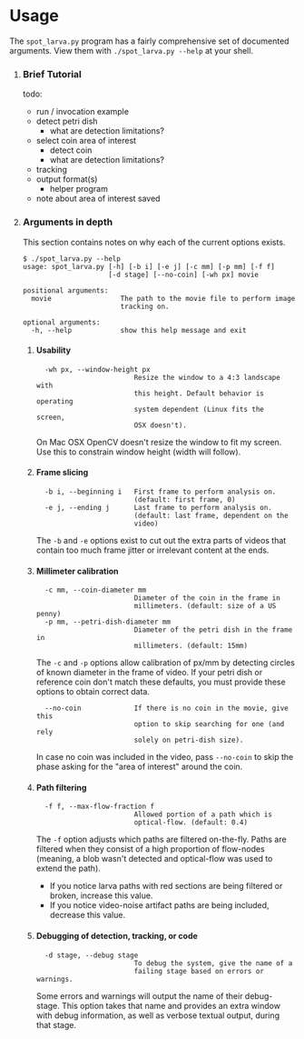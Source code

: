 # Usage

The `spot_larva.py` program has a fairly comprehensive set of documented
arguments. View them with `./spot_larva.py --help` at your shell.

1. ### Brief Tutorial

    todo:

    * run / invocation example
    * detect petri dish
        * what are detection limitations?
    * select coin area of interest
        * detect coin
        * what are detection limitations?
    * tracking
    * output format(s)
        * helper program
    * note about area of interest saved

1. ### Arguments in depth

    This section contains notes on why each of the current options exists.

    ```sh-session
    $ ./spot_larva.py --help
    usage: spot_larva.py [-h] [-b i] [-e j] [-c mm] [-p mm] [-f f]
                         [-d stage] [--no-coin] [-wh px] movie

    positional arguments:
      movie                 The path to the movie file to perform image
                            tracking on.

    optional arguments:
      -h, --help            show this help message and exit
    ```

    1. #### Usability
        ```sh-session
          -wh px, --window-height px
                                Resize the window to a 4:3 landscape with
                                this height. Default behavior is operating
                                system dependent (Linux fits the screen,
                                OSX doesn't).
        ```
        On Mac OSX OpenCV doesn't resize the window to fit my screen. Use
        this to constrain window height (width will follow).

    1. #### Frame slicing
        ```sh-session
          -b i, --beginning i   First frame to perform analysis on.
                                (default: first frame, 0)
          -e j, --ending j      Last frame to perform analysis on.
                                (default: last frame, dependent on the
                                video)
        ```
        The `-b` and `-e` options exist to cut out the extra parts of
        videos that contain too much frame jitter or irrelevant content at
        the ends.

    1. #### Millimeter calibration
        ```sh-session
          -c mm, --coin-diameter mm
                                Diameter of the coin in the frame in
                                millimeters. (default: size of a US penny)
          -p mm, --petri-dish-diameter mm
                                Diameter of the petri dish in the frame in
                                millimeters. (default: 15mm)
        ```
        The `-c` and `-p` options allow calibration of px/mm by detecting
        circles of known diameter in the frame of video. If your petri dish
        or reference coin don't match these defaults, you must provide
        these options to obtain correct data.
        ```sh-session
          --no-coin             If there is no coin in the movie, give this
                                option to skip searching for one (and rely
                                solely on petri-dish size).
        ```
        In case no coin was included in the video, pass `--no-coin` to skip
        the phase asking for the "area of interest" around the coin.

    1. #### Path filtering
        ```sh-session
          -f f, --max-flow-fraction f
                                Allowed portion of a path which is
                                optical-flow. (default: 0.4)
        ```
        The `-f` option adjusts which paths are filtered on-the-fly. Paths
        are filtered when they consist of a high proportion of flow-nodes
        (meaning, a blob wasn't detected and optical-flow was used to
        extend the path).
        
        * If you notice larva paths with red sections are being filtered or
          broken, increase this value.
        * If you notice video-noise artifact paths are being included,
          decrease this value.

    1. #### Debugging of detection, tracking, or code
        ```sh-session
          -d stage, --debug stage
                                To debug the system, give the name of a
                                failing stage based on errors or warnings.
        ```
        Some errors and warnings will output the name of their debug-stage.
        This option takes that name and provides an extra window with debug
        information, as well as verbose textual output, during that stage.
